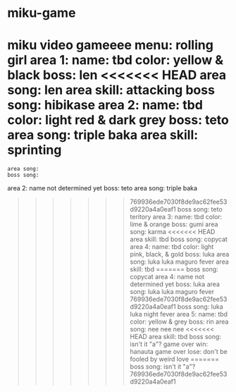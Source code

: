 # miku-game
miku video gameeee
menu: rolling girl
area 1:	name: tbd
	color: yellow & black
	boss: len
<<<<<<< HEAD
	area song: len
	area skill: attacking
	boss song: hibikase
area 2:	name: tbd
	color: light red & dark grey
	boss: teto
	area song: triple baka
	area skill: sprinting
=======
	area song:
	boss song: 
area 2:	name not determined yet
	boss: teto
	area song: triple baka
>>>>>>> 769936ede7030f8de9ac62fee53d9220a4a0eaf1
	boss song: teto teritory
area 3:	name: tbd
	color: lime & orange
	boss: gumi
	area song: karma
<<<<<<< HEAD
	area skill: tbd
	boss song: copycat
area 4:	name: tbd
	color: light pink, black, & gold
	boss: luka
	area song: luka luka maguro fever
	area skill: tbd
=======
	boss song: copycat
area 4:	name not determined yet
	boss: luka
	area song: luka luka maguro fever
>>>>>>> 769936ede7030f8de9ac62fee53d9220a4a0eaf1
	boss song: luka luka night fever
area 5:	name: tbd
	color: yellow & grey
	boss: rin
	area song: nee nee nee
<<<<<<< HEAD
	area skill: tbd
	boss song: isn't it "a"?
game over win: hanauta
game over lose: don't be fooled by weird love
=======
	boss song: isn't it "a"?
>>>>>>> 769936ede7030f8de9ac62fee53d9220a4a0eaf1
